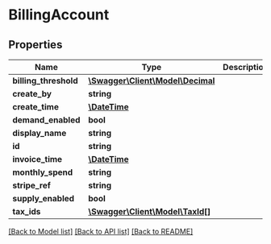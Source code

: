 # BillingAccount

## Properties
Name | Type | Description | Notes
------------ | ------------- | ------------- | -------------
**billing_threshold** | [**\Swagger\Client\Model\Decimal**](Decimal.md) |  | [optional] 
**create_by** | **string** |  | [optional] 
**create_time** | [**\DateTime**](\DateTime.md) |  | [optional] 
**demand_enabled** | **bool** |  | [optional] 
**display_name** | **string** |  | [optional] 
**id** | **string** |  | [optional] 
**invoice_time** | [**\DateTime**](\DateTime.md) |  | [optional] 
**monthly_spend** | **string** |  | [optional] 
**stripe_ref** | **string** |  | [optional] 
**supply_enabled** | **bool** |  | [optional] 
**tax_ids** | [**\Swagger\Client\Model\TaxId[]**](TaxId.md) |  | [optional] 

[[Back to Model list]](../../README.md#documentation-for-models) [[Back to API list]](../../README.md#documentation-for-api-endpoints) [[Back to README]](../../README.md)

